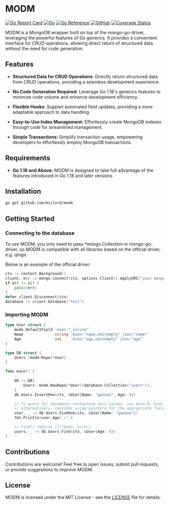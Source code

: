 # MODM

[![Go Report Card](https://goreportcard.com/badge/github.com/miilord/modm)](https://goreportcard.com/report/github.com/miilord/modm)
[![Go](https://github.com/miilord/modm/actions/workflows/go.yml/badge.svg?branch=main)](https://github.com/miilord/modm/actions/workflows/go.yml)
[![Go Reference](https://pkg.go.dev/badge/github.com/miilord/modm.svg)](https://pkg.go.dev/github.com/miilord/modm)
[![GitHub](https://img.shields.io/github/license/miilord/modm)](https://github.com/miilord/modm/blob/main/LICENSE)
[![Coverage Status](https://coveralls.io/repos/github/miilord/modm/badge.svg?branch=main)](https://coveralls.io/github/miilord/modm?branch=main)

MODM is a MongoDB wrapper built on top of the mongo-go-driver, leveraging the powerful features of Go generics. It provides a convenient interface for CRUD operations, allowing direct return of structured data without the need for code generation.

## Features

- **Structured Data for CRUD Operations:** Directly return structured data from CRUD operations, providing a seamless development experience.

- **No Code Generation Required:** Leverage Go 1.18's generics features to minimize code volume and enhance development efficiency.

- **Flexible Hooks:** Support automated field updates, providing a more adaptable approach to data handling.

- **Easy-to-Use Index Management:** Effortlessly create MongoDB indexes through code for streamlined management.

- **Simple Transactions:** Simplify transaction usage, empowering developers to effortlessly employ MongoDB transactions.

## Requirements

- **Go 1.18 and Above:** MODM is designed to take full advantage of the features introduced in Go 1.18 and later versions.

## Installation

```bash
go get github.com/miilord/modm
```

## Getting Started

### Connecting to the database

To use MODM, you only need to pass \*mongo.Collection in mongo-go-driver, so MODM is compatible with all libraries based on the official driver, e.g. qmgo.

Below is an example of the official driver:

```go
ctx := context.Background()
client, err := mongo.Connect(ctx, options.Client().ApplyURI("your mongodb uri"))
if err != nil {
	panic(err)
}
defer client.Disconnect(ctx)
database := client.Database("test")
```

### Importing MODM

```go
type User struct {
	modm.DefaultField `bson:",inline"`
	Name              string `bson:"name,omitempty" json:"name"`
	Age               int    `bson:"age,omitempty" json:"age"`
}

type DB struct {
	Users *modm.Repo[*User]
}

func main() {
	...
	db := DB{
		Users: modm.NewRepo[*User](database.Collection("users")),
	}
	db.Users.InsertOne(ctx, &User{Name: "gooooo", Age: 6})

	// To query for documents containing zero values, use bson.M, bson.D, or a map.
	// Alternatively, consider using pointers for the appropriate fields.
	user, _ := db.Users.FindOne(ctx, &User{Name: "gooooo"})
	fmt.Println(user.Age) // 6

	// Find() returns ([]*User, error)
	users, _ := db.Users.Find(ctx, &User{Age: 6})
}
```

## Contributions

Contributions are welcome! Feel free to open issues, submit pull requests, or provide suggestions to improve MODM.

## License

MODM is licensed under the MIT License - see the [LICENSE](LICENSE) file for details.
